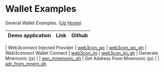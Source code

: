 # Wallet Examples

Several Wallet  Examples. ([Up](..) [Home](..\..))


| Demo application                       | Link             | Github
| ---------                              | -------          | ----------- 

| Web3connect Injected Provider          | [web3con_wc]     | [web3con_wc_gh]
| Web3connect Wallet Connect             | [web3con_inj]    | [web3con_inj_gh]
| Generate Mnemonic (js)                 |                  | [gen_mnemonic_gh]
| Get Address From Mnemonic (js)         |                  | [adr_from_mnem_gh]

[web3con_inj]:        https://web3examples.com/ethereum/wallet_examples/web3connect_injected_provider.html
[web3con_wc]:         https://web3examples.com/ethereum/wallet_examples/web3connect_walletconnect.html
[web3con_inj_gh]:     https://github.com/web3examples/ethereum/tree/master/wallet_examples/web3connect_injected_provider.html
[web3con_wc_gh]:      https://github.com/web3examples/ethereum/tree/master/wallet_examples/web3connect_walletconnect.html
[gen_mnemonic_gh]:    https://github.com/web3examples/ethereum/tree/master/wallet_examples/generate_mnemonic.js
[adr_from_mnem_gh]:   https://github.com/web3examples/ethereum/tree/master/wallet_examples/get_address_from_mnemonic.js
